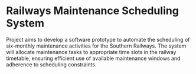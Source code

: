 # Railways Maintenance Scheduling System
Project aims to develop a software prototype to automate the scheduling of six-monthly maintenance activities for the Southern Railways. 
The system will allocate maintenance tasks to appropriate time slots in the railway timetable, ensuring efficient use of available maintenance windows and adherence to scheduling constraints.
